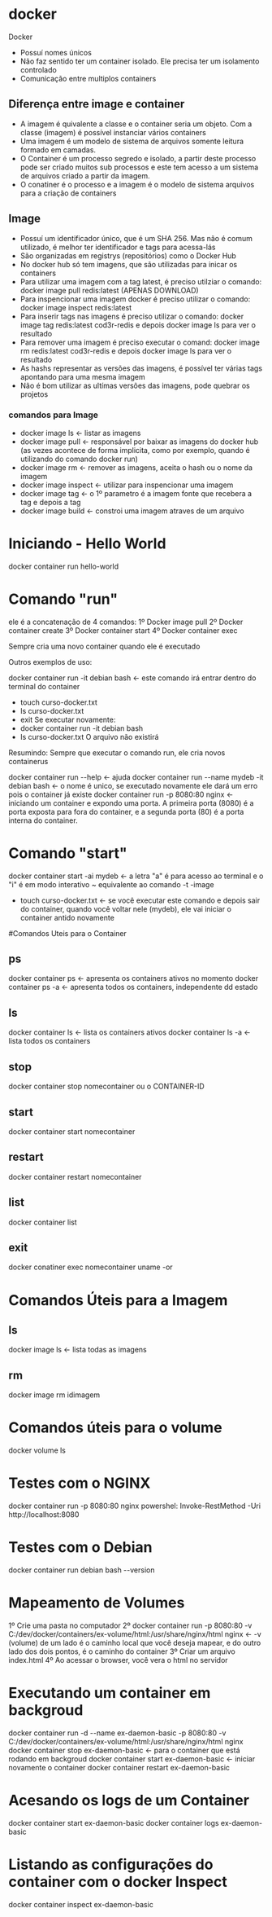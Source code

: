 # docker
Docker
- Possuí nomes únicos
- Não faz sentido ter um container isolado. Ele precisa ter um isolamento controlado
- Comunicação entre multiplos containers

## Diferença entre image e container
- A imagem é quivalente a classe e o container seria um objeto. Com a classe (imagem) é possível instanciar vários containers
- Uma imagem é um modelo de sistema de arquivos somente leitura formado em camadas.
- O Container é um processo segredo e isolado, a partir deste processo pode ser criado muitos sub processos e este tem acesso a um sistema de arquivos criado a partir da imagem.
- O conatiner é o processo e a imagem é o modelo de sistema arquivos para a criação de containers

## Image
- Possuí um identificador único, que é um SHA 256. Mas não é comum utilizado, é melhor ter identificador e tags para acessa-lás
- São organizadas em registrys (repositórios) como o Docker Hub
- No docker hub só tem imagens, que são utilizadas para inicar os containers
- Para utilizar uma imagem com a tag latest, é preciso utilziar o comando: docker image pull redis:latest (APENAS DOWNLOAD)
- Para inspencionar uma imagem docker é preciso utilizar o comando:  docker image inspect redis:latest
- Para inserir tags nas imagens é preciso utilizar o comando: docker image tag redis:latest cod3r-redis e depois docker image ls para ver o resultado
- Para remover uma imagem é preciso executar o comand: docker image rm redis:latest cod3r-redis e depois docker image ls para ver o resultado
- As hashs representar as versões das imagens, é possível ter várias tags apontando para uma mesma imagem
- Não é bom utilizar as ultímas versões das imagens, pode quebrar os projetos

### comandos para Image
- docker image ls <- listar as imagens
- docker image pull <- responsável por baixar as imagens do docker hub (as vezes acontece de forma implicita, como por exemplo, quando é utilizando do comando docker run)
- docker image rm <- remover as imagens, aceita o hash ou o nome da imagem
- docker image inspect <- utilizar para inspencionar uma imagem
- docker image tag <- o 1º parametro é a imagem fonte que recebera a tag e depois a tag
- docker image build <- constroi uma imagem atraves de um arquivo
 


# Iniciando - Hello World
docker container run hello-world

# Comando "run"
ele é a concatenação de 4 comandos:
 1º Docker image pull
 2º Docker container create
 3º Docker container start
 4º Docker container exec

Sempre cria uma novo container quando ele é executado

Outros exemplos de uso:

docker container run -it debian bash <- este comando irá entrar dentro do terminal do container
 - touch curso-docker.txt
 - ls curso-docker.txt
 - exit
 Se executar novamente:
 - docker container run -it debian bash 
 - ls curso-docker.txt
 O arquivo não existirá

Resumindo: Sempre que executar o comando run, ele cria novos containerus
 
docker container run --help <- ajuda
docker container run --name  mydeb -it debian bash <- o nome é unico, se executado novamente ele dará um erro pois o container já existe
docker container run -p 8080:80 nginx <- iniciando um container e expondo uma porta. A primeira porta (8080) é a porta exposta para fora do container, e a segunda porta (80) é a porta interna do container.

# Comando "start"
docker container start -ai mydeb <- a letra "a" é para acesso ao terminal e o "i" é em modo interativo ~ equivalente ao comando -t -image
 - touch curso-docker.txt <- se você executar este comando e depois sair do container, quando você voltar nele (mydeb), ele vai iniciar o container antido novamente

#Comandos Uteis para o Container

## ps
docker container ps <- apresenta os containers ativos no momento
docker container ps -a <- apresenta todos os containers, independente dd estado
## ls
docker container ls <- lista os containers ativos
docker container ls -a <- lista todos os containers
## stop
docker container stop nomecontainer ou o CONTAINER-ID
## start 
docker container start nomecontainer
## restart
docker container restart nomecontainer
## list
docker container list 
## exit
docker conatiner exec nomecontainer uname -or
 
# Comandos Úteis para a Imagem
## ls
docker image ls <- lista todas as imagens
## rm
docker image rm idimagem

# Comandos úteis para o volume 
docker volume ls 
 
# Testes com o NGINX
docker container run -p 8080:80 nginx
powershel: Invoke-RestMethod -Uri http://localhost:8080

# Testes com o Debian
docker container run debian bash --version

# Mapeamento de Volumes
1º Crie uma pasta no computador
2º docker container run -p 8080:80 -v C:/dev/docker/containers/ex-volume/html:/usr/share/nginx/html nginx <- -v (volume) de um lado é o caminho local que você deseja mapear, e do outro lado dos dois pontos, é o caminho do container
3º Criar um arquivo index.html
4º Ao acessar o browser, você vera o html no servidor

# Executando um container em backgroud
docker container run -d --name ex-daemon-basic -p 8080:80 -v C:/dev/docker/containers/ex-volume/html:/usr/share/nginx/html nginx
docker container stop ex-daemon-basic <- para o container que está rodando em backgroud
docker container start ex-daemon-basic <- iniciar novamente o container
docker container restart ex-daemon-basic

# Acesando os logs de um Container
docker container start ex-daemon-basic
docker container logs ex-daemon-basic

# Listando as configurações do container com o docker Inspect 
docker container inspect ex-daemon-basic

